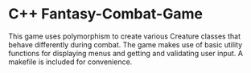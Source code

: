 # C++ Fantasy-Combat-Game
This game uses polymorphism to create various Creature classes that behave differently during combat.
The game makes use of basic utility functions for displaying menus and getting and validating user input.
A makefile is included for convenience.
